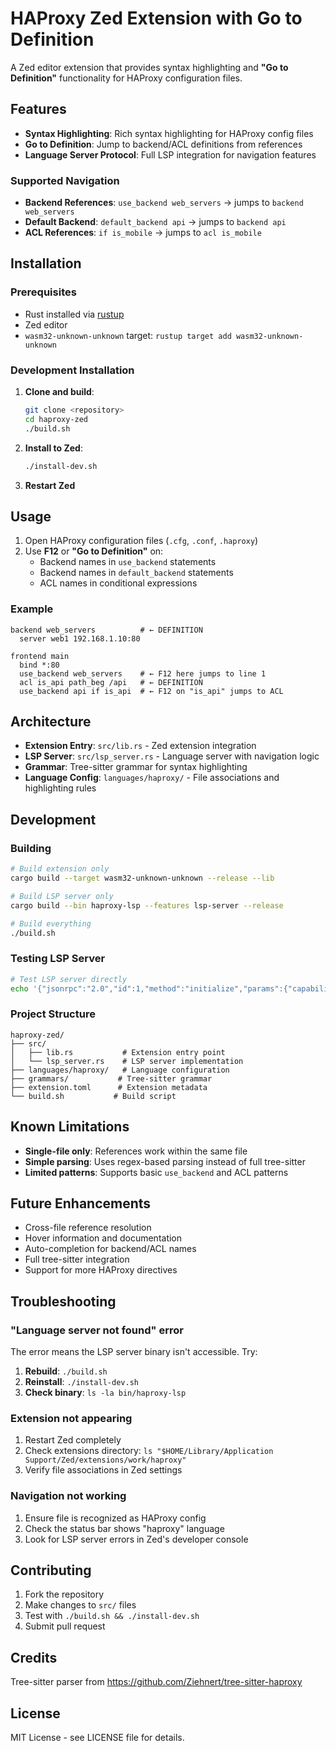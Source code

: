 # HAProxy Zed Extension with Go to Definition

A Zed editor extension that provides syntax highlighting and **"Go to Definition"** functionality for HAProxy configuration files.

## Features

- **Syntax Highlighting**: Rich syntax highlighting for HAProxy config files
- **Go to Definition**: Jump to backend/ACL definitions from references
- **Language Server Protocol**: Full LSP integration for navigation features

### Supported Navigation

- **Backend References**: `use_backend web_servers` → jumps to `backend web_servers`
- **Default Backend**: `default_backend api` → jumps to `backend api` 
- **ACL References**: `if is_mobile` → jumps to `acl is_mobile`

## Installation

### Prerequisites

- Rust installed via [rustup](https://rustup.rs/)
- Zed editor
- `wasm32-unknown-unknown` target: `rustup target add wasm32-unknown-unknown`

### Development Installation

1. **Clone and build**:
   ```bash
   git clone <repository>
   cd haproxy-zed
   ./build.sh
   ```

2. **Install to Zed**:
   ```bash
   ./install-dev.sh
   ```

3. **Restart Zed**

## Usage

1. Open HAProxy configuration files (`.cfg`, `.conf`, `.haproxy`)
2. Use **F12** or **"Go to Definition"** on:
   - Backend names in `use_backend` statements
   - Backend names in `default_backend` statements
   - ACL names in conditional expressions

### Example

```haproxy
backend web_servers          # ← DEFINITION
  server web1 192.168.1.10:80

frontend main
  bind *:80
  use_backend web_servers    # ← F12 here jumps to line 1
  acl is_api path_beg /api   # ← DEFINITION
  use_backend api if is_api  # ← F12 on "is_api" jumps to ACL
```

## Architecture

- **Extension Entry**: `src/lib.rs` - Zed extension integration
- **LSP Server**: `src/lsp_server.rs` - Language server with navigation logic
- **Grammar**: Tree-sitter grammar for syntax highlighting
- **Language Config**: `languages/haproxy/` - File associations and highlighting rules

## Development

### Building

```bash
# Build extension only
cargo build --target wasm32-unknown-unknown --release --lib

# Build LSP server only  
cargo build --bin haproxy-lsp --features lsp-server --release

# Build everything
./build.sh
```

### Testing LSP Server

```bash
# Test LSP server directly
echo '{"jsonrpc":"2.0","id":1,"method":"initialize","params":{"capabilities":{}}}' | ./bin/haproxy-lsp
```

### Project Structure

```
haproxy-zed/
├── src/
│   ├── lib.rs           # Extension entry point
│   └── lsp_server.rs    # LSP server implementation
├── languages/haproxy/   # Language configuration
├── grammars/           # Tree-sitter grammar
├── extension.toml      # Extension metadata
└── build.sh           # Build script
```

## Known Limitations

- **Single-file only**: References work within the same file
- **Simple parsing**: Uses regex-based parsing instead of full tree-sitter
- **Limited patterns**: Supports basic `use_backend` and ACL patterns

## Future Enhancements

- Cross-file reference resolution
- Hover information and documentation
- Auto-completion for backend/ACL names
- Full tree-sitter integration
- Support for more HAProxy directives

## Troubleshooting

### "Language server not found" error

The error means the LSP server binary isn't accessible. Try:

1. **Rebuild**: `./build.sh`
2. **Reinstall**: `./install-dev.sh` 
3. **Check binary**: `ls -la bin/haproxy-lsp`

### Extension not appearing

1. Restart Zed completely
2. Check extensions directory: `ls "$HOME/Library/Application Support/Zed/extensions/work/haproxy"`
3. Verify file associations in Zed settings

### Navigation not working

1. Ensure file is recognized as HAProxy config
2. Check the status bar shows "haproxy" language
3. Look for LSP server errors in Zed's developer console

## Contributing

1. Fork the repository
2. Make changes to `src/` files
3. Test with `./build.sh && ./install-dev.sh`
4. Submit pull request

## Credits

Tree-sitter parser from https://github.com/Ziehnert/tree-sitter-haproxy

## License

MIT License - see LICENSE file for details.
